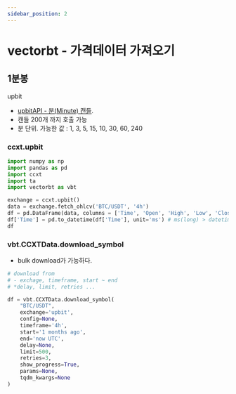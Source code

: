 ```yaml
---
sidebar_position: 2
---
```


# vectorbt - 가격데이터 가져오기


## 1분봉

upbit 
- [upbitAPI - 분(Minute) 캔들](https://docs.upbit.com/reference/%EB%B6%84minute-%EC%BA%94%EB%93%A4-1). 
- 캔들 200개 까지 호출 가능  
- 분 단위. 가능한 값 : 1, 3, 5, 15, 10, 30, 60, 240

### ccxt.upbit

```py
import numpy as np
import pandas as pd
import ccxt
import ta
import vectorbt as vbt

exchange = ccxt.upbit()
data = exchange.fetch_ohlcv('BTC/USDT', '4h')
df = pd.DataFrame(data, columns = ['Time', 'Open', 'High', 'Low', 'Close', 'Volume'])
df['Time'] = pd.to_datetime(df['Time'], unit='ms') # ms(long) > datetime
df

```

### vbt.CCXTData.download_symbol

- bulk download가 가능하다. 

```py
# download from
# - exchage, timeframe, start ~ end
# *delay, limit, retries ...

df = vbt.CCXTData.download_symbol(
    "BTC/USDT",
    exchange='upbit',
    config=None,
    timeframe='4h',
    start='1 months ago',
    end='now UTC',
    delay=None,
    limit=500,
    retries=3,
    show_progress=True,
    params=None,
    tqdm_kwargs=None
)
```